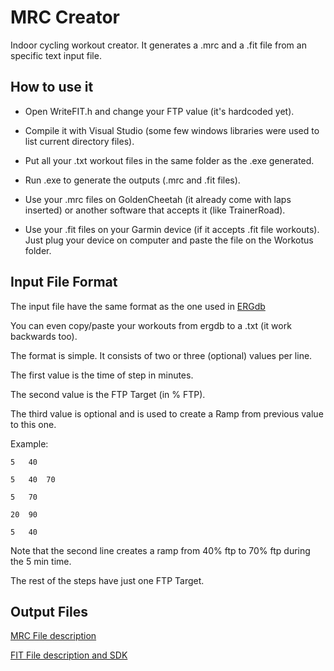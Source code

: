 # MRC Creator
Indoor cycling workout creator. It generates a .mrc and a .fit file from an specific text input file. 

## How to use it
- Open WriteFIT.h and change your FTP value (it's hardcoded yet). 

- Compile it with Visual Studio (some few windows libraries were used to list current directory files).

- Put all your .txt workout files in the same folder as the .exe generated.

- Run .exe to generate the outputs (.mrc and .fit files).

- Use your .mrc files on GoldenCheetah (it already come with laps inserted) or another software that accepts it (like TrainerRoad).

- Use your .fit files on your Garmin device (if it accepts .fit file workouts). Just plug your device on computer and paste the file on the Workotus folder.

## Input File Format
The input file have the same format as the one used in [ERGdb](https://ergdb.org/) 

You can even copy/paste your workouts from ergdb to a .txt (it work backwards too).

The format is simple. It consists of two or three (optional) values per line.

The first value is the time of step in minutes.

The second value is the FTP Target (in % FTP).

The third value is optional and is used to create a Ramp from previous value to this one.

Example:
```
5	40

5	40	70

5	70

20	90

5	40
```

Note that the second line creates a ramp from 40% ftp to 70% ftp during the 5 min time.

The rest of the steps have just one FTP Target.

## Output Files

[MRC File description](https://support.trainerroad.com/hc/en-us/articles/201944204-Creating-a-Workout-from-an-ERG-or-MRC-File)

[FIT File description and SDK](https://www.thisisant.com/resources/fit)
